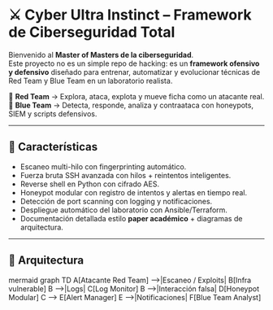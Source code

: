 # ⚔️ Cyber Ultra Instinct – Framework de Ciberseguridad Total

Bienvenido al **Master of Masters de la ciberseguridad**.  
Este proyecto no es un simple repo de hacking: es un **framework ofensivo y defensivo** diseñado para entrenar, automatizar y evolucionar técnicas de Red Team y Blue Team en un laboratorio realista.

🔴 **Red Team** → Explora, ataca, explota y mueve ficha como un atacante real.  
🔵 **Blue Team** → Detecta, responde, analiza y contraataca con honeypots, SIEM y scripts defensivos.  

---

## 🚀 Características

- Escaneo multi-hilo con fingerprinting automático.
- Fuerza bruta SSH avanzada con hilos + reintentos inteligentes.
- Reverse shell en Python con cifrado AES.
- Honeypot modular con registro de intentos y alertas en tiempo real.
- Detección de port scanning con logging y notificaciones.
- Despliegue automático del laboratorio con Ansible/Terraform.
- Documentación detallada estilo **paper académico** + diagramas de arquitectura.

---

## 🧠 Arquitectura

mermaid
graph TD
    A[Atacante Red Team] -->|Escaneo / Exploits| B[Infra vulnerable]
    B -->|Logs| C[Log Monitor]
    B -->|Interacción falsa| D[Honeypot Modular]
    C --> E[Alert Manager]
    E -->|Notificaciones| F[Blue Team Analyst]
